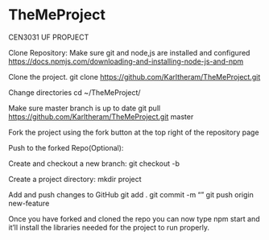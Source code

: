 # TheMeProject 

CEN3031
UF PROPJECT 

Clone Repository:
Make sure git and node,js are installed and configured https://docs.npmjs.com/downloading-and-installing-node-js-and-npm

Clone the project.
git clone https://github.com/Karltheram/TheMeProject.git

Change directories
cd ~/TheMeProject/

Make sure master branch is up to date
git pull https://github.com/Karltheram/TheMeProject.git master

Fork the project using the fork button at the top right of the repository page

Push to the forked Repo(Optional):

Create and checkout a new branch:
git checkout -b <newbranch>

Create a project directory:
mkdir project

Add and push changes to GitHub 
git add .
git commit -m “<message>”
git push origin new-feature

Once you have forked and cloned the repo you can now type npm start and it’ll install the libraries needed for the project to run properly.
